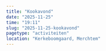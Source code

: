 ```yaml
---
title: "Kookavond"
date: "2025-11-25"
time: "19:11"
slug: "2025-11-25-kookavond"
pagetype: "activiteiten"
location: "Kerkeboomgaard, Merchtem"
---
```





